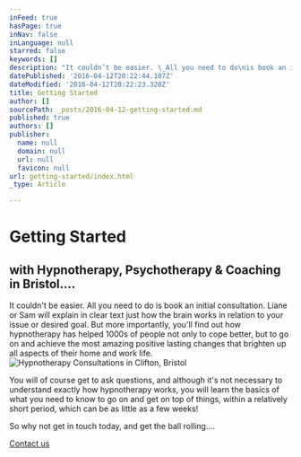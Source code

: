```yaml
---
inFeed: true
hasPage: true
inNav: false
inLanguage: null
starred: false
keywords: []
description: "It couldn’t be easier. \_All you need to do\nis book an initial consultation. \_Liane\nor Sam will explain in clear text just how the brain works in relation to your\nissue or desired goal. \_But more\nimportantly, you’ll find out how hypnotherapy has helped 1000s of people not\nonly to cope better, but to go on and achieve the most amazing positive lasting\nchanges that brighten up all aspects of their home and work life."
datePublished: '2016-04-12T20:22:44.107Z'
dateModified: '2016-04-12T20:22:23.320Z'
title: Getting Started
author: []
sourcePath: _posts/2016-04-12-getting-started.md
published: true
authors: []
publisher:
  name: null
  domain: null
  url: null
  favicon: null
url: getting-started/index.html
_type: Article

---
```

# Getting Started

## with Hypnotherapy, Psychotherapy & Coaching in Bristol....

It couldn't be easier.  All you need to do
is book an initial consultation.  Liane
or Sam will explain in clear text just how the brain works in relation to your
issue or desired goal.  But more
importantly, you'll find out how hypnotherapy has helped 1000s of people not
only to cope better, but to go on and achieve the most amazing positive lasting
changes that brighten up all aspects of their home and work life.
![Hypnotherapy Consultations in Clifton, Bristol](https://s3-us-west-2.amazonaws.com/the-grid-img/p/41f07e50029c14b0746fe7da15232c7278510516.jpg)

You will of course get to ask questions, and although it's
not necessary to understand exactly how hypnotherapy works, you will learn the
basics of what you need to know to go on and get on top of things, within a
relatively short period, which can be as little as a few weeks!

So why not get in touch today, and get the ball rolling....

[Contact us][0]

[0]: http://www.cliftonhypnotherapy.com/contact-us/